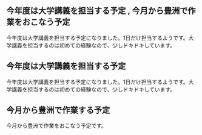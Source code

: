 ## 今年度は大学講義を担当する予定 , 今月から豊洲で作業をおこなう予定

今年度は大学講義を担当する予定になりました。1日だけ担当するようです。大学講義を担当するのは初めての経験なので、少しドキドキしています。






## 今年度は大学講義を担当する予定


今年度は大学講義を担当する予定になりました。1日だけ担当するようです。大学講義を担当するのは初めての経験なので、少しドキドキしています。

## 今月から豊洲で作業する予定


今月から豊洲で作業をおこなう予定です。
